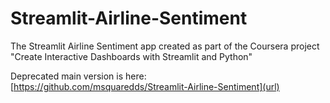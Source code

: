 # Streamlit-Airline-Sentiment
The Streamlit Airline Sentiment app created as part of the Coursera project "Create Interactive Dashboards with Streamlit and Python"

Deprecated main version is here:
[https://github.com/msquaredds/Streamlit-Airline-Sentiment](url)
